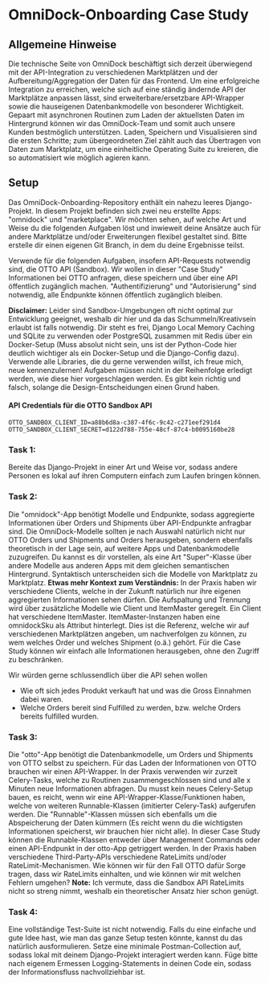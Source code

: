 # OmniDock-Onboarding Case Study

## Allgemeine Hinweise
Die technische Seite von OmniDock beschäftigt sich derzeit überwiegend mit der API-Integration zu verschiedenen Marktplätzen und der Aufbereitung/Aggregation der Daten für das Frontend. Um eine erfolgreiche Integration zu erreichen, welche sich auf eine ständig ändernde API der Marktplätze anpassen lässt, sind erweiterbare/ersetzbare API-Wrapper sowie die hauseigenen Datenbankmodelle von besonderer Wichtigkeit. Gepaart mit asynchronen Routinen zum Laden der aktuellsten Daten im Hintergrund können wir das OmniDock-Team und somit auch unsere Kunden bestmöglich unterstützen. Laden, Speichern und Visualisieren sind die ersten Schritte; zum übergeordneten Ziel zählt auch das Übertragen von Daten zum Marktplatz, um eine einheitliche Operating Suite zu kreieren, die so automatisiert wie möglich agieren kann.

## Setup 
Das OmniDock-Onboarding-Repository enthält ein nahezu leeres Django-Projekt. In diesem Projekt befinden sich zwei neu erstellte Apps: "omnidock" und "marketplace". Wir möchten sehen, auf welche Art und Weise du die folgenden Aufgaben löst und inwieweit deine Ansätze auch für andere Marktplätze und/oder Erweiterungen flexibel gestaltet sind. Bitte erstelle dir einen eigenen Git Branch, in dem du deine Ergebnisse teilst.

Verwende für die folgenden Aufgaben, insofern API-Requests notwendig sind, die OTTO API (Sandbox). Wir wollen in dieser "Case Study" Informationen bei OTTO anfragen, diese speichern und über eine API öffentlich zugänglich machen. "Authentifizierung" und "Autorisierung" sind notwendig, alle Endpunkte können öffentlich zugänglich bleiben.

**Disclaimer:** Leider sind Sandbox-Umgebungen oft nicht optimal zur Entwicklung geeignet, weshalb dir hier und da das Schummeln/Kreativsein erlaubt ist falls notwendig. Dir steht es frei, Django Local Memory Caching und SQLite zu verwenden oder PostgreSQL zusammen mit Redis über ein Docker-Setup (Muss absolut nicht sein, uns ist der Python-Code hier deutlich wichtiger als ein Docker-Setup und die Django-Config dazu). Verwende alle Libraries, die du gerne verwenden willst, ich freue mich, neue kennenzulernen! Aufgaben müssen nicht in der Reihenfolge erledigt werden, wie diese hier vorgeschlagen werden. Es gibt kein richtig und falsch, solange die Design-Entscheidungen einen Grund haben.

#### API Credentials für die OTTO Sandbox API 
```
OTTO_SANDBOX_CLIENT_ID=a88b6d8a-c387-4f6c-9c42-c271eef291d4
OTTO_SANDBOX_CLIENT_SECRET=d122d788-755e-48cf-87c4-b0095160be28
```



### Task 1:
Bereite das Django-Projekt in einer Art und Weise vor, sodass andere Personen es lokal auf ihren Computern einfach zum Laufen bringen können.

### Task 2:
Die "omnidock"-App benötigt Modelle und Endpunkte, sodass aggregierte Informationen über Orders und Shipments über API-Endpunkte anfragbar sind. Die OmniDock-Modelle sollten je nach Auswahl natürlich nicht nur OTTO Orders und Shipments und Orders herausgeben, sondern ebenfalls theoretisch in der Lage sein, auf weitere Apps und Datenbankmodelle zuzugreifen. Du kannst es dir vorstellen, als eine Art "Super"-Klasse über andere Modelle aus anderen Apps mit dem gleichen semantischen Hintergrund. Syntaktisch unterscheiden sich die Modelle von Marktplatz zu Marktplatz. **Etwas mehr Kontext zum Verständnis:** In der Praxis haben wir verschiedene Clients, welche in der Zukunft natürlich nur ihre eigenen aggregierten Informationen sehen dürfen. Die Aufspaltung und Trennung wird über zusätzliche Modelle wie Client und ItemMaster geregelt. Ein Client hat verschiedene ItemMaster. ItemMaster-Instanzen haben eine omnidockSku als Attribut hinterlegt. Dies ist die Referenz, welche wir auf verschiedenen Marktplätzen angeben, um nachverfolgen zu können, zu wem welches Order und welches Shipment (o.ä.) gehört. Für die Case Study können wir einfach alle Informationen herausgeben, ohne den Zugriff zu beschränken.

Wir würden gerne schlussendlich über die API sehen wollen
- Wie oft sich jedes Produkt verkauft hat und was die Gross Einnahmen dabei waren.
- Welche Orders bereit sind Fulfilled zu werden, bzw. welche Orders bereits fulfilled wurden. 


### Task 3:
Die "otto"-App benötigt die Datenbankmodelle, um Orders und Shipments von OTTO selbst zu speichern. Für das Laden der Informationen von OTTO brauchen wir einen API-Wrapper. In der Praxis verwenden wir zurzeit Celery-Tasks, welche zu Routinen zusammengeschlossen sind und alle x Minuten neue Informationen abfragen. Du musst kein neues Celery-Setup bauen, es reicht, wenn wir eine API-Wrapper-Klasse/Funktionen haben, welche von weiteren Runnable-Klassen (imitierter Celery-Task) aufgerufen werden. Die "Runnable"-Klassen müssen sich ebenfalls um die Abspeicherung der Daten kümmern (Es reicht wenn du die wichtigsten Informationen speicherst, wir brauchen hier nicht alle). In dieser Case Study können die Runnable-Klassen entweder über Management Commands oder einen API-Endpunkt in der otto-App getriggert werden. In der Praxis haben verschiedene Third-Party-APIs verschiedene RateLimits und/oder RateLimit-Mechanismen. Wie können wir für den Fall OTTO dafür Sorge tragen, dass wir RateLimits einhalten, und wie können wir mit welchen Fehlern umgehen? **Note:** Ich vermute, dass die Sandbox API RateLimits nicht so streng nimmt, weshalb ein theoretischer Ansatz hier schon genügt. 

### Task 4:
Eine vollständige Test-Suite ist nicht notwendig. Falls du eine einfache und gute Idee hast, wie man das ganze Setup testen könnte, kannst du das natürlich ausformulieren. Setze eine minimale Postman-Collection auf, sodass lokal mit deinem Django-Projekt interagiert werden kann. Füge bitte nach eigenem Ermessen Logging-Statements in deinen Code ein, sodass der Informationsfluss nachvollziehbar ist.

